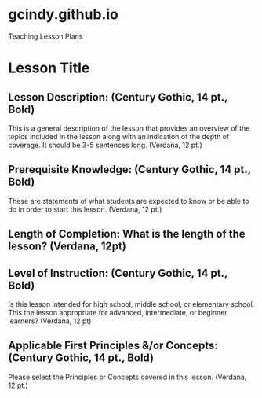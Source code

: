 # gcindy.github.io
Teaching Lesson Plans

# Lesson Title

## Lesson Description: (Century Gothic, 14 pt., Bold) 

This is a general description of the lesson that provides an overview of the topics included in the lesson along with an indication of the depth of coverage.  It should be 3-5 sentences long. (Verdana, 12 pt.)
## Prerequisite Knowledge: (Century Gothic, 14 pt., Bold) 

These are statements of what students are expected to know or be able to do in order to start this lesson. (Verdana, 12 pt.)

## Length of Completion: What is the length of the lesson? (Verdana, 12pt)

## Level of Instruction: (Century Gothic, 14 pt., Bold) 

Is this lesson intended for high school, middle school, or elementary school. This the  lesson appropriate for advanced, intermediate, or beginner learners? (Verdana, 12 pt)

## Applicable First Principles &/or Concepts: (Century Gothic, 14 pt., Bold) 
Please select the Principles or Concepts covered in this lesson. (Verdana, 12 pt.)

